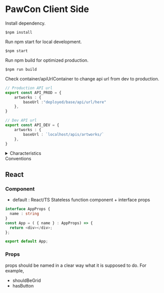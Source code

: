 # PawCon Client Side
Install dependency. 

```shell
$npm install
```

Run npm start for local development.

```shell
$npm start
```

Run npm build for optimized production. 

```shell
$npm run build
```

Check container/apiUrlContainer to change api url from dev to production. 

```ts
// Production API url
export const API_PROD = { 
    artworks : { 
        baseUrl :"deployed/base/api/url/here" 
    },
}

// Dev API url
export const API_DEV = { 
    artworks : {
        baseUrl : `localhost/apis/artworks/` 
    },
}
```

<details>
<summary>Characteristics</summary>

- meta tags are added in public/index.html
- interface and props are managed in container.tsx
- sass modules are managed in partials directory
- fetch data from localhost server and render
- redux store manages application state : e.g login user email, cart 
- react router takes most of user requests except login, signup, api, improving perfomance
</details>

<summary>Conventions</summary>

## React 
### Component
- default : React/TS Stateless function component + interface props

```ts
interface AppProps { 
  name : string
}
const App = ( { name } : AppProps) => {
  return <div></div>;
};

export default App;
```

### Props
props should be named in a clear way what it is supposed to do. For example, 
- shouldBeGrid
- hasButton
</details>



